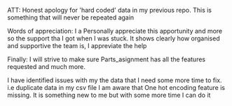 ATT:
Honest apology for 'hard coded' data in my previous repo. This is something that will never be repeated again

Words of appreciation: I a Personally appreciate this apportunity and more so the support tha I got when I was stuck. It shows clearly how organised and supportive the team is, I appreviate the help

Finally: I will strive to make sure Parts_asignment has all the features requested and much more.

I have identified issues with my the data that I need some more time to fix. i.e duplicate data in my csv file
I am aware that One hot encoding feature is missing. It is something new to me but with some more time I can do it
